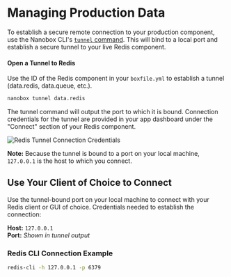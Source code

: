 # Managing Production Data
To establish a secure remote connection to your production component, use the Nanobox CLI's [`tunnel` command](https://docs.nanobox.io/cli/tunnel/). This will bind to a local port and establish a secure tunnel to your live Redis component.

#### Open a Tunnel to Redis
Use the ID of the Redis component in your `boxfile.yml` to establish a tunnel (data.redis, data.queue, etc.).

```bash
nanobox tunnel data.redis
```

The tunnel command will output the port to which it is bound. Connection credentials for the tunnel are provided in your app dashboard under the "Connect" section of your Redis component.

![Redis Tunnel Connection Credentials](/assets/redis/tunnel-creds.png)

**Note:** Because the tunnel is bound to a port on your local machine, `127.0.0.1` is the host to which you connect.

## Use Your Client of Choice to Connect
Use the tunnel-bound port on your local machine to connect with your Redis client or GUI of choice. Credentials needed to establish the connection:

**Host:** `127.0.0.1`  
**Port:** *Shown in tunnel output*

### Redis CLI Connection Example
```bash
redis-cli -h 127.0.0.1 -p 6379
```
